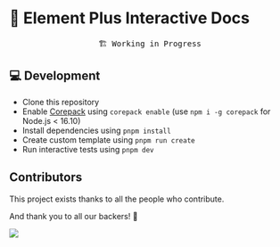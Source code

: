 # 🎉 Element Plus Interactive Docs

<pre align="center">
🏗 Working in Progress
</pre>

## 💻 Development

- Clone this repository
- Enable [Corepack](https://github.com/nodejs/corepack) using `corepack enable` (use `npm i -g corepack` for Node.js < 16.10)
- Install dependencies using `pnpm install`
- Create custom template using `pnpm run create`
- Run interactive tests using `pnpm dev`

## Contributors

This project exists thanks to all the people who contribute.

And thank you to all our backers! 🙏

<a href="https://github.com/element-plus/element-plus-interactive-docs/graphs/contributors">
  <img src="https://contrib.rocks/image?repo=element-plus/element-plus-interactive-docs" />
</a>
